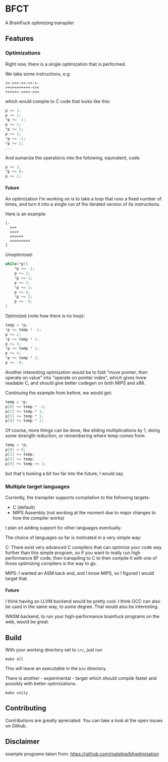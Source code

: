 # BFCT
A BrainFuck optimizing transpiler

## Features

### Optimizations

Right now, there is a single optimization that is performed.

We take some instructions, e.g:

```bf
>>->+>-+<-+>-+-
>+<+<++++++-<><
+>+>+>-<<+>->><
```

which would compile to C code that looks like this:

```C
p += 1;
p += 1;
*p += -1;
p += 1;
*p += 1;
p += 1;
*p += -1;
*p += 1;
...
```

And sumarize the operations into the following, equivalent, code:

```C
p += 3;
*p += 8;
p += 2;
```

#### Future

An optimization I'm working on is to take a loop that runs a fixed number of
times, and turn it into a single run of the iterated version of its instructions.

Here is an example:

```bf
[-
  >>+
  >>>+
  >>>>++
  <<<<<<<<<
]
```

Unoptimized:
```C
while(*p){
	*p += -1;
	p += 2;
	*p += 1;
	p += 3;
	*p += 1;
	p += 4;
	*p += 2;
	p += -9;
}
```

Optimized (note how there is no loop):
```C
temp = *p;
*p += temp * -1;
p += 2;
*p += temp * 1;
p += 3;
*p += temp * 1;
p += 4;
*p += temp * 2;
p += -9;
```

Another interesting optmization would be to fold "move pointer, then operate on
value" into "operate on pointer index", which gives more readable C, and should
give better codegen on both MIPS and x86.

Continuing the example from before, we would get:
```C
temp = *p;
p[0] += temp * -1;
p[2] += temp * 1;
p[5] += temp * 1;
p[9] += temp * 2;
```

Of course, more things can be done, like eliding multiplications by 1, doing
some strength reduction, or remembering where temp comes from:

```C
temp = *p;
p[0] = 0;
p[2] += temp;
p[5] += temp;
p[9] += temp << 1;
```

but that's looking a bit too far into the future, I would say.

### Multiple target languages

Currently, the transpiler supports compilation to the following targets:
 - C (default)
 - MIPS Assembly (not working at the moment due to major changes to how the compiler works)

I plan on adding support for other languages eventually.

The choice of languages so far is motivated in a very simple way:

C: There exist very advanced C compilers that can optimize your code way further
than this simple program, so if you want to really run high performance BF code,
then transpiling to C to then compile it with one of those optimizing compilers
is the way to go.

MIPS: I wanted an ASM back end, and I know MIPS, so I figured I would target
that.

#### Future

I think having an LLVM backend would be pretty cool. I think GCC can also be
used in the same way, to some degree. That would also be interesting.

WASM backend, to run your high-performance brainfuck programs on the web, would
be great.

## Build

With your working directory set to ```src```,  just run

```
make all
```

This will leave an executable in the ```bin``` directory.

There is another - experimental - target which should compile faster and possibly with better optimizations.

```
make unity
```

## Contributing

Contributions are greatly apreciated. You can take a look at the open issues on Github.

## Disclaimer

example programs taken from:
https://github.com/matslina/bfoptimization
